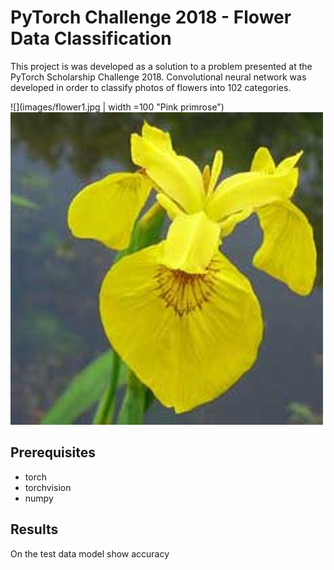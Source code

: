 # PyTorch Challenge 2018 - Flower Data Classification

This project is was developed as a solution to a problem presented at the PyTorch Scholarship Challenge 2018. Convolutional neural network was developed in order to classify photos of flowers into 102 categories.

![](images/flower1.jpg | width =100 "Pink primrose")
![](images/flower2.jpg "Yellow iris")

## Prerequisites

* torch
* torchvision
* numpy 

## Results

On the test data model show accuracy 
